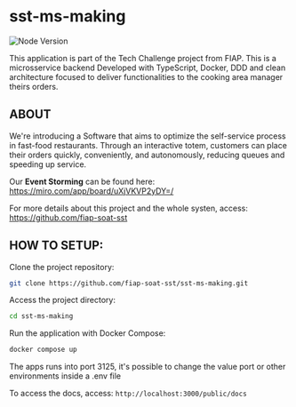 # sst-ms-making

<img alt="Node Version" src="https://img.shields.io/badge/Node_Version-20.18-green"> 

This application is part of the Tech Challenge project from FIAP.
This is a microsservice backend Developed with TypeScript, Docker, DDD and clean architecture focused to deliver functionalities to the cooking area manager theirs orders.

## ABOUT

We're introducing a Software that aims to optimize the self-service process in fast-food restaurants. Through an interactive totem, customers can place their orders quickly, conveniently, and autonomously, reducing queues and speeding up service.

Our **Event Storming** can be found here: https://miro.com/app/board/uXjVKVP2yDY=/

For more details about this project and the whole systen, access: https://github.com/fiap-soat-sst


## HOW TO SETUP:

Clone the project repository:

```bash
git clone https://github.com/fiap-soat-sst/sst-ms-making.git
```

Access the project directory:

```bash
cd sst-ms-making
```

Run the application with Docker Compose:

```bash
docker compose up
```

The apps runs into port 3125, it's possible to change the value port or other environments inside a .env file

To access the docs, access:
`http://localhost:3000/public/docs`

